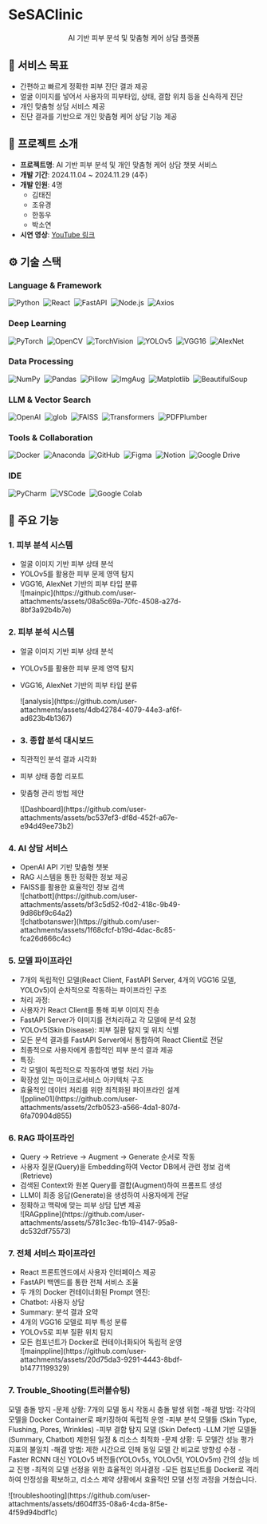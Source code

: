 # SeSAClinic

<div align="center">
AI 기반 피부 분석 및 맞춤형 케어 상담 플랫폼
</div>

## 🎯 서비스 목표

- 간편하고 빠르게 정확한 피부 진단 결과 제공
- 얼굴 이미지를 넣어서 사용자의 피부타입, 상태, 결함 위치 등을 신속하게 진단
- 개인 맞춤형 상담 서비스 제공 
- 진단 결과를 기반으로 개인 맞춤형 케어 상담 기능 제공

## 📌 프로젝트 소개

- **프로젝트명**: AI 기반 피부 분석 및 개인 맞춤형 케어 상담 챗봇 서비스
- **개발 기간**: 2024.11.04 ~ 2024.11.29 (4주)
- **개발 인원**: 4명
  - 김태진
  - 조유경
  - 한동우
  - 박소연
- **시연 영상**: [YouTube 링크](https://youtu.be/9_4NPtQ2wHs)

## ⚙️ 기술 스택

### Language & Framework
<img src="https://img.shields.io/badge/python-3776AB.svg?style=for-the-badge&logo=python&logoColor=white" alt="Python" />&nbsp;
<img src="https://img.shields.io/badge/react-61DAFB.svg?style=for-the-badge&logo=react&logoColor=black" alt="React" />&nbsp;
<img src="https://img.shields.io/badge/fastapi-009688.svg?style=for-the-badge&logo=fastapi&logoColor=white" alt="FastAPI" />&nbsp;
<img src="https://img.shields.io/badge/node.js-339933.svg?style=for-the-badge&logo=node.js&logoColor=white" alt="Node.js" />&nbsp;
<img src="https://img.shields.io/badge/axios-5A29E4.svg?style=for-the-badge&logo=axios&logoColor=white" alt="Axios" />&nbsp;

### Deep Learning
<img src="https://img.shields.io/badge/pytorch-EE4C2C.svg?style=for-the-badge&logo=pytorch&logoColor=white" alt="PyTorch" />&nbsp;
<img src="https://img.shields.io/badge/opencv-5C3EE8.svg?style=for-the-badge&logo=opencv&logoColor=white" alt="OpenCV" />&nbsp;
<img src="https://img.shields.io/badge/torchvision-EE4C2C.svg?style=for-the-badge&logo=pytorch&logoColor=white" alt="TorchVision" />&nbsp;
<img src="https://img.shields.io/badge/YOLOv5-00FFFF.svg?style=for-the-badge&logo=yolo&logoColor=black" alt="YOLOv5" />&nbsp;
<img src="https://img.shields.io/badge/VGG16-FF6F61.svg?style=for-the-badge&logo=pytorch&logoColor=white" alt="VGG16" />&nbsp;
<img src="https://img.shields.io/badge/AlexNet-AA344D.svg?style=for-the-badge&logo=pytorch&logoColor=white" alt="AlexNet" />&nbsp;

### Data Processing
<img src="https://img.shields.io/badge/numpy-013243.svg?style=for-the-badge&logo=numpy&logoColor=white" alt="NumPy" />&nbsp;
<img src="https://img.shields.io/badge/pandas-150458.svg?style=for-the-badge&logo=pandas&logoColor=white" alt="Pandas" />&nbsp;
<img src="https://img.shields.io/badge/Pillow-3776AB.svg?style=for-the-badge&logo=python&logoColor=white" alt="Pillow" />&nbsp;
<img src="https://img.shields.io/badge/ImgAug-FF6F61.svg?style=for-the-badge&logo=python&logoColor=white" alt="ImgAug" />&nbsp;
<img src="https://img.shields.io/badge/matplotlib-11557C.svg?style=for-the-badge&logo=python&logoColor=white" alt="Matplotlib" />&nbsp;
<img src="https://img.shields.io/badge/beautifulsoup-43B02A.svg?style=for-the-badge&logo=python&logoColor=white" alt="BeautifulSoup" />&nbsp;

### LLM & Vector Search
<img src="https://img.shields.io/badge/openai-412991.svg?style=for-the-badge&logo=openai&logoColor=white" alt="OpenAI" />&nbsp;
<img src="https://img.shields.io/badge/glob-4479A1.svg?style=for-the-badge&logo=python&logoColor=white" alt="glob" />&nbsp;
<img src="https://img.shields.io/badge/FAISS-3776AB.svg?style=for-the-badge&logo=meta&logoColor=white" alt="FAISS" />&nbsp;
<img src="https://img.shields.io/badge/transformers-FFD21E.svg?style=for-the-badge&logo=huggingface&logoColor=black" alt="Transformers" />&nbsp;
<img src="https://img.shields.io/badge/pdfplumber-FF0000.svg?style=for-the-badge&logo=adobe&logoColor=white" alt="PDFPlumber" />&nbsp;

### Tools & Collaboration
<img src="https://img.shields.io/badge/docker-2496ED.svg?style=for-the-badge&logo=docker&logoColor=white" alt="Docker" />&nbsp;
<img src="https://img.shields.io/badge/anaconda-44A833.svg?style=for-the-badge&logo=anaconda&logoColor=white" alt="Anaconda" />&nbsp;
<img src="https://img.shields.io/badge/github-181717.svg?style=for-the-badge&logo=github&logoColor=white" alt="GitHub" />&nbsp;
<img src="https://img.shields.io/badge/figma-F24E1E.svg?style=for-the-badge&logo=figma&logoColor=white" alt="Figma" />&nbsp;
<img src="https://img.shields.io/badge/notion-000000.svg?style=for-the-badge&logo=notion&logoColor=white" alt="Notion" />&nbsp;
<img src="https://img.shields.io/badge/google%20drive-4285F4.svg?style=for-the-badge&logo=google-drive&logoColor=white" alt="Google Drive" />&nbsp;

### IDE
<img src="https://img.shields.io/badge/pycharm-000000.svg?style=for-the-badge&logo=pycharm&logoColor=white" alt="PyCharm" />&nbsp;
<img src="https://img.shields.io/badge/visual%20studio%20code-007ACC.svg?style=for-the-badge&logo=visual-studio-code&logoColor=white" alt="VSCode" />&nbsp;
<img src="https://img.shields.io/badge/google%20colab-F9AB00.svg?style=for-the-badge&logo=google-colab&logoColor=white" alt="Google Colab" />&nbsp;

## 💫 주요 기능

### 1. 피부 분석 시스템
- 얼굴 이미지 기반 피부 상태 분석
- YOLOv5를 활용한 피부 문제 영역 탐지
- VGG16, AlexNet 기반의 피부 타입 분류
  <div style="width: 400px">
  ![mainpic](https://github.com/user-attachments/assets/08a5c69a-70fc-4508-a27d-8bf3a92b4b7e)
  </div>


### 2. 피부 분석 시스템
- 얼굴 이미지 기반 피부 상태 분석
- YOLOv5를 활용한 피부 문제 영역 탐지
- VGG16, AlexNet 기반의 피부 타입 분류
   <div style="width: 400px">
   ![analysis](https://github.com/user-attachments/assets/4db42784-4079-44e3-af6f-ad623b4b1367)
   </div>


- ### 3. 종합 분석 대시보드
- 직관적인 분석 결과 시각화
- 피부 상태 종합 리포트
- 맞춤형 관리 방법 제안
   <div style="width: 400px">
   ![Dashboard](https://github.com/user-attachments/assets/bc537ef3-df8d-452f-a67e-e94d49ee73b2)
   </div>


### 4. AI 상담 서비스
- OpenAI API 기반 맞춤형 챗봇
- RAG 시스템을 통한 정확한 정보 제공
- FAISS를 활용한 효율적인 정보 검색
   <div style="width: 400px">
   ![chatbott](https://github.com/user-attachments/assets/bf3c5d52-f0d2-418c-9b49-9d86bf9c64a2)
   </div>
   <div style="width: 400px">
   ![chatbotanswer](https://github.com/user-attachments/assets/1f68cfcf-b19d-4dac-8c85-fca26d666c4c)
   </div>

### 5. 모델 파이프라인
- 7개의 독립적인 모델(React Client, FastAPI Server, 4개의 VGG16 모델, YOLOv5)이 순차적으로 작동하는 파이프라인 구조
- 처리 과정:
- 사용자가 React Client를 통해 피부 이미지 전송
- FastAPI Server가 이미지를 전처리하고 각 모델에 분석 요청
- YOLOv5(Skin Disease): 피부 질환 탐지 및 위치 식별
- 모든 분석 결과를 FastAPI Server에서 통합하여 React Client로 전달
- 최종적으로 사용자에게 종합적인 피부 분석 결과 제공
- 특징:
- 각 모델이 독립적으로 작동하여 병렬 처리 가능
- 확장성 있는 마이크로서비스 아키텍처 구조
- 효율적인 데이터 처리를 위한 최적화된 파이프라인 설계
   <div style="width: 400px">
   ![ppline01](https://github.com/user-attachments/assets/2cfb0523-a566-4da1-807d-6fa70904d855)
   </div>

### 6. RAG 파이프라인
- Query → Retrieve → Augment → Generate 순서로 작동
- 사용자 질문(Query)을 Embedding하여 Vector DB에서 관련 정보 검색(Retrieve)
- 검색된 Context와 원본 Query를 결합(Augment)하여 프롬프트 생성
- LLM이 최종 응답(Generate)을 생성하여 사용자에게 전달
- 정확하고 맥락에 맞는 피부 상담 답변 제공
   <div style="width: 400px">
   ![RAGppline](https://github.com/user-attachments/assets/5781c3ec-fb19-4147-95a8-dc532df75573)
   </div>


### 7. 전체 서비스 파이프라인
- React 프론트엔드에서 사용자 인터페이스 제공
- FastAPI 백엔드를 통한 전체 서비스 조율
- 두 개의 Docker 컨테이너화된 Prompt 엔진:
- Chatbot: 사용자 상담
- Summary: 분석 결과 요약
- 4개의 VGG16 모델로 피부 특성 분류
- YOLOv5로 피부 질환 위치 탐지
- 모든 컴포넌트가 Docker로 컨테이너화되어 독립적 운영
   <div style="width: 400px">
   ![mainppline](https://github.com/user-attachments/assets/20d75da3-9291-4443-8bdf-b14771199329)
   </div>


### 7. Trouble_Shooting(트러블슈팅)
모델 충돌 방지
-문제 상황: 7개의 모델 동시 작동시 충돌 발생 위험
-해결 방법: 각각의 모델을 Docker Container로 패키징하여 독립적 운영
-피부 분석 모델들 (Skin Type, Flushing, Pores, Wrinkles)
-피부 결함 탐지 모델 (Skin Defect)
-LLM 기반 모델들 (Summary, Chatbot)
제한된 일정 & 리소스 최적화
-문제 상황: 두 모델간 성능 평가 지표의 불일치
-해결 방법: 제한 시간으로 인해 동일 모델 간 비교로 방향성 수정
-Faster RCNN 대신 YOLOv5 버전들(YOLOv5s, YOLOv5l, YOLOv5m) 간의 성능 비교 진행
-최적의 모델 선정을 위한 효율적인 의사결정
-모든 컴포넌트를 Docker로 격리하여 안정성을 확보하고, 리소스 제약 상황에서 효율적인 모델 선정 과정을 거쳤습니다.
  <div style="width: 400px">
  ![troubleshooting](https://github.com/user-attachments/assets/d604ff35-08a6-4cda-8f5e-4f59d94bdf1c)
  </div>




